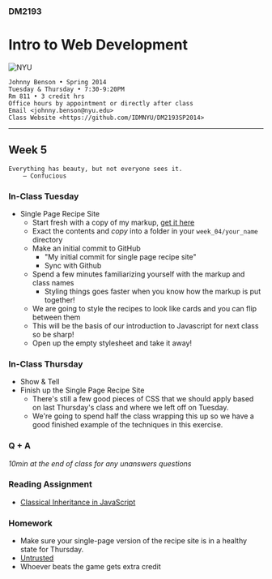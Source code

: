 ### DM2193

# Intro to Web Development

![NYU](https://cloud.githubusercontent.com/assets/238022/5893409/ba1adc36-a4b0-11e4-99e3-a267b37fc726.png)

    Johnny Benson • Spring 2014
    Tuesday & Thursday • 7:30-9:20PM
    Rm 811 • 3 credit hrs
    Office hours by appointment or directly after class
    Email <johnny.benson@nyu.edu>
    Class Website <https://github.com/IDMNYU/DM2193SP2014>

---

## Week 5

    Everything has beauty, but not everyone sees it.
        — Confucious

### In-Class Tuesday
* Single Page Recipe Site
    * Start fresh with a copy of my markup, [get it here](https://github.com/IDMNYU/DM2193FA2014/raw/master/week_04/johnny/recipe_app.zip)
    * Exact the contents and *copy* into a folder in your `week_04/your_name` directory
    * Make an initial commit to GitHub
      * "My initial commit for single page recipe site"
      * Sync with Github
    * Spend a few minutes familiarizing yourself with the markup and class names
      * Styling things goes faster when you know how the markup is put together!
    * We are going to style the recipes to look like cards and you can flip between them
    * This will be the basis of our introduction to Javascript for next class so be sharp!
    * Open up the empty stylesheet and take it away!

### In-Class Thursday
* Show & Tell
* Finish up the Single Page Recipe Site
  * There's still a few good pieces of CSS that we should apply based on last Thursday's class and where we left off on Tuesday.
  * We're going to spend half the class wrapping this up so we have a good finished example of the techniques in this exercise.


### Q + A
*10min at the end of class for any unanswers questions*

### Reading Assignment
* [Classical Inheritance in JavaScript](http://javascript.crockford.com/inheritance.html)

### Homework
* Make sure your single-page version of the recipe site is in a healthy state for Thursday.
* [Untrusted](http://alexnisnevich.github.io/untrusted)
 * Whoever beats the game gets extra credit
